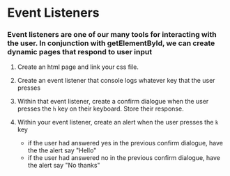 # Event Listeners #

### Event listeners are one of our many tools for interacting with the user. In conjunction with getElementById, we can create dynamic pages that respond to user input ###

1. Create an html page and link your css file.

2. Create an event listener that console logs whatever key that the user presses

2. Within that event listener, create a confirm dialogue when the user presses the `h` key on their keyboard. Store their response.

3. Within your event listener, create an alert when the user presses the `k` key
    * if the user had answered yes in the previous confirm dialogue, have the the alert say "Hello"
    * if the user had answered no in the previous confirm dialogue, have the alert say "No thanks"